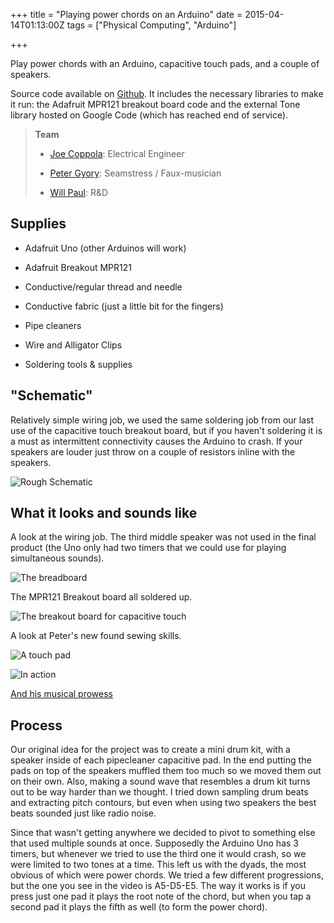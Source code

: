 +++
title = "Playing power chords on an Arduino"
date = 2015-04-14T01:13:00Z
tags = ["Physical Computing", "Arduino"]

+++

Play power chords with an Arduino, capacitive touch pads, and a couple of speakers.

<!-- more -->

Source code available on [Github](https://github.com/dropofwill/multi_tone_arduino). It includes the necessary libraries to make it run: the Adafruit MPR121 breakout board code and the external Tone library hosted on Google Code (which has reached end of service).

> **Team**
>
> * [Joe Coppola](https://github.com/JosephCoppola): Electrical Engineer
>
> * [Peter Gyory](https://github.com/Petroochio): Seamstress / Faux-musician
>
> * [Will Paul](https://github.com/dropofwill): R&amp;D

## Supplies

* Adafruit Uno (other Arduinos will work)

* Adafruit Breakout MPR121

* Conductive/regular thread and needle

* Conductive fabric (just a little bit for the fingers)

* Pipe cleaners

* Wire and Alligator Clips

* Soldering tools & supplies


## "Schematic"

Relatively simple wiring job, we used the same soldering job from our last use of the capacitive touch breakout board, but if you haven't soldering it is a must as intermittent connectivity causes the Arduino to crash. If your speakers are louder just throw on a couple of resistors inline with the speakers.

![Rough Schematic](https://raw.githubusercontent.com/dropofwill/multi_tone_arduino/master/pics/schematic.jpg)

## What it looks and sounds like

A look at the wiring job. The third middle speaker was not used in the final product (the Uno only had two timers that we could use for playing simultaneous sounds).

![The breadboard](https://raw.githubusercontent.com/dropofwill/multi_tone_arduino/master/pics/breadboard.jpg)

The MPR121 Breakout board all soldered up.

![The breakout board for capacitive touch](https://raw.githubusercontent.com/dropofwill/multi_tone_arduino/master/pics/breakout_board.jpg)

A look at Peter's new found sewing skills.

![A touch pad](https://raw.githubusercontent.com/dropofwill/multi_tone_arduino/master/pics/touchpad.jpg)

![In action](https://raw.githubusercontent.com/dropofwill/multi_tone_arduino/master/pics/touchpads.jpg)

[And his musical prowess](https://vimeo.com/124891338)


## Process

Our original idea for the project was to create a mini drum kit, with a speaker inside of each pipecleaner capacitive pad. In the end putting the pads on top of the speakers muffled them too much so we moved them out on their own. Also, making a sound wave that resembles a drum kit turns out to be way harder than we thought. I tried down sampling drum beats and extracting pitch contours, but even when using two speakers the best beats sounded just like radio noise.

Since that wasn't getting anywhere we decided to pivot to something else that used multiple sounds at once. Supposedly the Arduino Uno has 3 timers, but whenever we tried to use the third one it would crash, so we were limited to two tones at a time. This left us with the dyads, the most obvious of which were power chords. We tried a few different progressions, but the one you see in the video is A5-D5-E5. The way it works is if you press just one pad it plays the root note of the chord, but when you tap a second pad it plays the fifth as well (to form the power chord).

